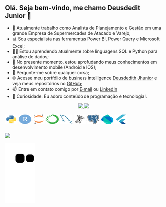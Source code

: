## Olá. Seja bem-vindo, me chamo Deusdedit Junior 👋


- 🏤 Atualmente trabalho como Analista de Planejamento e Gestão em uma grande Empresa de Supermercados de Atacado e Varejo;
- 📊 Sou especialista nas ferramentas Power BI, Power Query e Microsoft Excel;
- 👨‍💻 Estou aprendendo atualmente sobre linguagens SQL e Python para análise de dados;
- 📳 No presente momento, estou aprofudando meus conhecimentos em desenvolvimento mobile (Android e IOS);
- 💬 Pergunte-me sobre qualquer coisa;
- 🌐 Acesse meu portfólio de business intelligence [Deusdedith Jhunior](https://deusdedithjhunior.github.io/DeusdeditJunior-Portfolio-Projetos/) e veja meus repositórios no [GitHub](https://github.com/DeusdedithJhunior?tab=repositories);
- 📫 Entre em contato comigo por [E-mail](mailto:deusdedithjhunior@gmail.com) ou [LinkedIn](https://www.linkedin.com/in/deusdedit-junior/)
- 🔭 Curiosidade: Eu adoro conteúdo de programação e tecnologia!.

<div align="center">
  <a href="https://github.com/DeusdedithJhunior ">
  <img height="180em" src="https://github-readme-stats.vercel.app/api?username=DeusdedithJhunior&show_icons=true&theme=dark&include_all_commits=true&count_private=true"/>
  <img height="180em" src="https://github-readme-stats.vercel.app/api/top-langs/?username=DeusdedithJhunior&layout=compact&langs_count=7&theme=dark"/>
</div>

<div style="display: inline_block"><br>
  <img align="center" alt="Junior-Python" height="30" width="40" src="https://raw.githubusercontent.com/devicons/devicon/master/icons/python/python-original.svg">
  <img align="center" alt="Junior-R" height="30" width="40" src="https://raw.githubusercontent.com/devicons/devicon/master/icons/rstudio/rstudio-original.svg">
  <img align="center" alt="Junior-Jupyter" height="30" width="40" src="https://raw.githubusercontent.com/devicons/devicon/master/icons/jupyter/jupyter-original.svg">
  <img align="center" alt="Junior-Anaconda" height="30" width="40" src="https://raw.githubusercontent.com/devicons/devicon/master/icons/anaconda/anaconda-original.svg">
  <img align="center" alt="Junior-mysql" height="30" width="40" src="https://raw.githubusercontent.com/devicons/devicon/master/icons/mysql/mysql-original.svg">
  <img align="center" alt="Junior-microsoftsqlserver" height="30" width="40" src="https://raw.githubusercontent.com/devicons/devicon/master/icons/microsoftsqlserver/microsoftsqlserver-plain.svg">
  <img align="center" alt="Junior-postgresql" height="30" width="40" src="https://raw.githubusercontent.com/devicons/devicon/master/icons/postgresql/postgresql-original.svg">
   <img align="center" alt="Junior-dart" height="30" width="40" src="https://raw.githubusercontent.com/devicons/devicon/master/icons/dart/dart-original.svg">
  <img align="center" alt="Junior-flutter" height="30" width="40" src="https://raw.githubusercontent.com/devicons/devicon/master/icons/flutter/flutter-original.svg">
</div>
  
  ##
 
<div> 
  <a href="https://www.youtube.com/user/jhuninhuhr" target="_blank"><img src="https://img.shields.io/badge/YouTube-FF0000?style=for-the-badge&logo=youtube&logoColor=white" target="_blank"></a>
 
  ![Snake animation](https://github.com/rafaballerini/rafaballerini/blob/output/github-contribution-grid-snake.svg)
 
</div>

